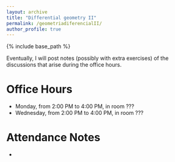 ```yaml
---
layout: archive
title: "Differential geometry II"
permalink: /geometriadiferencialII/
author_profile: true
---
```


{% include base_path %}

Eventually, I will post notes (possibly with extra exercises) of the discussions that arise during the office hours.

# Office Hours

- Monday, from 2:00 PM to 4:00 PM, in room ???
- Wednesday, from 2:00 PM to 4:00 PM, in room ???

# Attendance Notes

-

